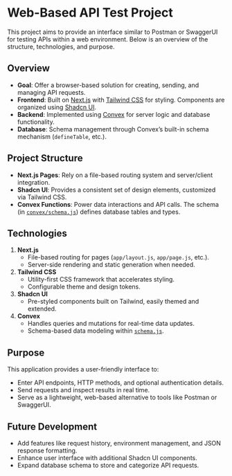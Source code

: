 # Web-Based API Test Project

This project aims to provide an interface similar to Postman or SwaggerUI for testing APIs within a web environment. Below is an overview of the structure, technologies, and purpose.

## Overview
- **Goal**: Offer a browser-based solution for creating, sending, and managing API requests.
- **Frontend**: Built on [Next.js](https://nextjs.org) with [Tailwind CSS](https://tailwindcss.com) for styling. Components are organized using [Shadcn UI](https://ui.shadcn.com/).
- **Backend**: Implemented using [Convex](https://docs.convex.dev) for server logic and database functionality.
- **Database**: Schema management through Convex’s built-in schema mechanism (`defineTable`, etc.).

## Project Structure
- **Next.js Pages**: Rely on a file-based routing system and server/client integration.
- **Shadcn UI**: Provides a consistent set of design elements, customized via Tailwind CSS.
- **Convex Functions**: Power data interactions and API calls. The schema (in [`convex/schema.js`](../convex/schema.js)) defines database tables and types.

## Technologies
1. **Next.js**  
   - File-based routing for pages (`app/layout.js`, `app/page.js`, etc.).  
   - Server-side rendering and static generation when needed.
2. **Tailwind CSS**  
   - Utility-first CSS framework that accelerates styling.
   - Configurable theme and design tokens.
3. **Shadcn UI**  
   - Pre-styled components built on Tailwind, easily themed and extended.
4. **Convex**  
   - Handles queries and mutations for real-time data updates.
   - Schema-based data modeling within [`schema.js`](../convex/schema.js).

## Purpose
This application provides a user-friendly interface to:
- Enter API endpoints, HTTP methods, and optional authentication details.
- Send requests and inspect results in real time.
- Serve as a lightweight, web-based alternative to tools like Postman or SwaggerUI.

## Future Development
- Add features like request history, environment management, and JSON response formatting.
- Enhance user interface with additional Shadcn UI components.
- Expand database schema to store and categorize API requests.
